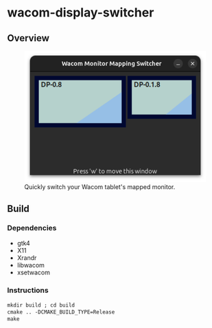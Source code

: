 # wacom-display-switcher

## Overview

<figure>
    <img src="docs/assets/window.png" alt="The application window">
    <figcaption>Quickly switch your Wacom tablet's mapped monitor.</figcaption>
</figure>

## Build

### Dependencies

- gtk4
- X11
- Xrandr
- libwacom
- xsetwacom

### Instructions

```
mkdir build ; cd build
cmake .. -DCMAKE_BUILD_TYPE=Release
make
```